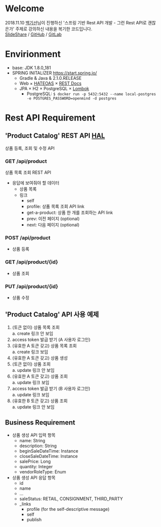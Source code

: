 # Welcome
2018.11.10 [백기선](https://www.facebook.com/whiteship)님이 진행하신 '스프링 기반 Rest API 개발 - 그런 Rest API로 괜찮은가' 주제로 강의하신 내용을 복기한 코드입니다.   
[SlideShare](https://www.slideshare.net/whiteship/rest-api-development-with-spring) /
[GitHub](https://github.com/kees…/study/tree/master/ksug201811restapi) /
[GitLab](https://gitlab.com/whiteship/natural)

# Envirionment
* base: JDK 1.8.0_181
* SPRING INITALIZER https://start.spring.io/
  * Gradle & Java & 2.1.0.RELEASE
  * Web × [HATEOAS](https://spring.io/projects/spring-hateoas) × [REST Docs](https://spring.io/projects/spring-restdocs)
  * JPA × H2 × PostgreSQL × [Lombok](https://projectlombok.org/)
    * PostgreSQL: ```$ docker run -p 5432:5432 --name local-postgres -e POSTGRES_PASSWORD=openmind -d postgres```

# Rest API Requirement
## 'Product Catalog' REST API [HAL](https://en.wikipedia.org/wiki/Hypertext_Application_Language)
상품 등록, 조회 및 수정 API

### GET /api/product
상품 목록 조회 REST API
* 응답에 보여줘야 할 데이터  
  * 상품 목록
  * 링크
    * self
    * profile: 상품 목록 조회 API link
    * get-a-product: 상품 한 개를 조회하는 API link
    * prev: 이전 페이지 (optional)
    * next: 다음 페이지 (optional)

### POST /api/product
* 상품 등록

### GET /api/product/{id}
* 상품 조회

### PUT /api/product/{id}
* 상품 수정

## 'Product Catalog' API 사용 예제
1. (토큰 없이) 상품 목록 조회  
  a. create 링크 안 보임
2. access token 발급 받기 (A 사용자 로그인)
3. (유효한 A 토큰 갖고) 상품 목록 조회  
  a. create 링크 보임
4. (유효한 A 토큰 갖고) 상품 생성
5. (토큰 없이) 상품 조회  
  a. update 링크 안 보임
6. (유효한 A 토큰 갖고) 상품 조회  
  a. update 링크 보임
7. access token 발급 받기 (B 사용자 로그인)  
  a. update 링크 보임
8. (유효한 B 토큰 갖고) 상품 조회  
  a. update 링크 안 보임

## Business Requirement
* 상품 생성 API 입력 항목
  * name: String
  * description: String
  * beginSaleDateTime: Instance
  * closeSaleDateTime: Instance
  * salePrice: Long
  * quantity: Integer
  * vendorRoleType: Enum
* 상품 생성 API 응답 항목
  * id
  * name
  * ...
  * saleStatus: RETAIL, CONSIGNMENT, THIRD_PARTY
  * _links
    * profile (for the self-descriptive message)
    * self
    * publish

